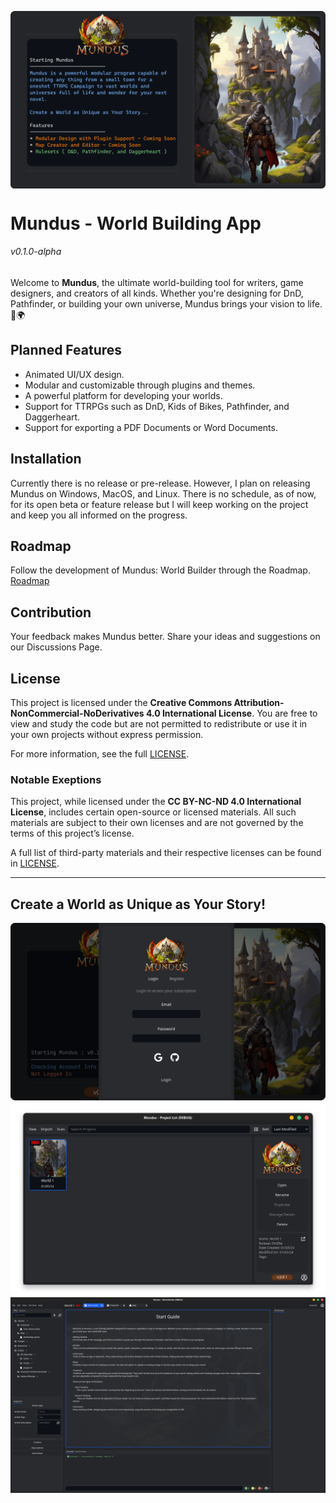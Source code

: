 <img align="center" src="https://github.com/NoahBRostant/Mundus/blob/master/Assets/Splash%20Screen/Github%20Banner.png?raw=true"></img>

# Mundus - World Building App
###### v0.1.0-alpha

Welcome to **Mundus**, the ultimate world-building tool for writers, game designers, and creators of all kinds. Whether you're designing for DnD, Pathfinder, or building your own universe, Mundus brings your vision to life. 🎨🌍


## Planned Features

- Animated UI/UX design.
- Modular and customizable through plugins and themes.
- A powerful platform for developing your worlds.
- Support for TTRPGs such as DnD, Kids of Bikes, Pathfinder, and Daggerheart.
- Support for exporting a PDF Documents or Word Documents.

## Installation

Currently there is no release or pre-release. However, I plan on releasing Mundus on Windows, MacOS, and Linux.
There is no schedule, as of now, for its open beta or feature release but I will keep working on the project and keep you all informed on the progress.

## Roadmap

Follow the development of Mundus: World Builder through the Roadmap.
<a href="https://noahbrostant.github.io/Mundus-Roadmap">Roadmap</a>

## Contribution

Your feedback makes Mundus better. Share your ideas and suggestions on our Discussions Page.

## License

This project is licensed under the **Creative Commons Attribution-NonCommercial-NoDerivatives 4.0 International License**. You are free to view and study the code but are not permitted to redistribute or use it in your own projects without express permission.

For more information, see the full [LICENSE](licence.txt).

### Notable Exeptions

This project, while licensed under the **CC BY-NC-ND 4.0 International License**, includes certain open-source or licensed materials. All such materials are subject to their own licenses and are not governed by the terms of this project’s license.

A full list of third-party materials and their respective licenses can be found in [LICENSE](license.txt).

---

## Create a World as Unique as Your Story!

<img align="center" src="https://github.com/NoahBRostant/Mundus/blob/master/Assets/Splash%20Screen/Screenshot from 2024-10-05 16-39-07.png?raw=true"></img>
<img align="center" src="https://github.com/NoahBRostant/Mundus/blob/master/Assets/Splash%20Screen/Screenshot from 2024-10-05 16-39-40.png?raw=true"></img>
<img align="center" src="https://github.com/NoahBRostant/Mundus/blob/master/Assets/Splash%20Screen/Screenshot from 2024-10-05 16-40-00.png?raw=true"></img>
